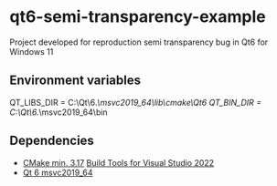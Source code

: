 # qt6-semi-transparency-example

Project developed for reproduction semi transparency bug in Qt6 for Windows 11

## Environment variables

QT_LIBS_DIR = C:\Qt\6.*\msvc2019_64\lib\cmake\Qt6
QT_BIN_DIR = C:\Qt\6.*\msvc2019_64\bin

## Dependencies

- [CMake min. 3.17](https://cmake.org/download/)
  [Build Tools for Visual Studio 2022](https://aka.ms/vs/17/release/vs_BuildTools.exe)
- [Qt 6 msvc2019_64](https://doc.qt.io/qt-6/licensing.html)